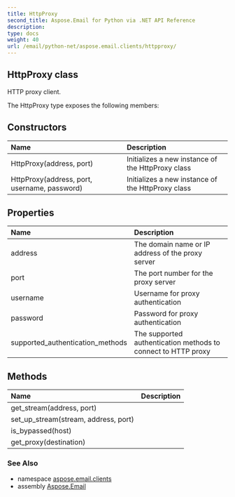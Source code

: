 ```yaml
---
title: HttpProxy
second_title: Aspose.Email for Python via .NET API Reference
description: 
type: docs
weight: 40
url: /email/python-net/aspose.email.clients/httpproxy/
---
```


## HttpProxy class

HTTP proxy client.

The HttpProxy type exposes the following members:
## Constructors
| Name | Description |
| :- | :- |
|HttpProxy(address, port)|Initializes a new instance of the HttpProxy class|
|HttpProxy(address, port, username, password)|Initializes a new instance of the HttpProxy class|
## Properties
| Name | Description |
| :- | :- |
|address|The domain name or IP address of the proxy server|
|port|The port number for the proxy server|
|username|Username for proxy authentication|
|password|Password for proxy authentication|
|supported_authentication_methods|The supported authentication methods to connect to HTTP proxy|
## Methods
| Name | Description |
| :- | :- |
|get_stream(address, port)|  |
|set_up_stream(stream, address, port)|  |
|is_bypassed(host)|  |
|get_proxy(destination)|  |

### See Also

* namespace [aspose.email.clients](/email/python-net/aspose.email.clients/)
* assembly [Aspose.Email](/slides/python-net/)

